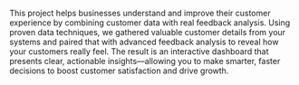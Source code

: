 This project helps businesses understand and improve their customer experience by combining customer data with real feedback analysis. Using proven data techniques, we gathered valuable customer details from your systems and paired that with advanced feedback analysis to reveal how your customers really feel. The result is an interactive dashboard that presents clear, actionable insights—allowing you to make smarter, faster decisions to boost customer satisfaction and drive growth.

